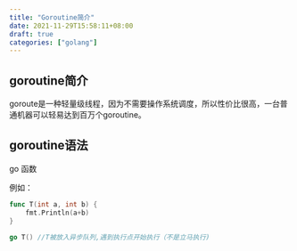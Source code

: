 ```yaml
---
title: "Goroutine简介"
date: 2021-11-29T15:58:11+08:00
draft: true
categories: ["golang"]
---
```


## goroutine简介

goroute是一种轻量级线程，因为不需要操作系统调度，所以性价比很高，一台普通机器可以轻易达到百万个goroutine。

## goroutine语法

go 函数

例如：

```go
func T(int a, int b) {
    fmt.Println(a+b)
}

go T() //T被放入异步队列,遇到执行点开始执行（不是立马执行)
```
